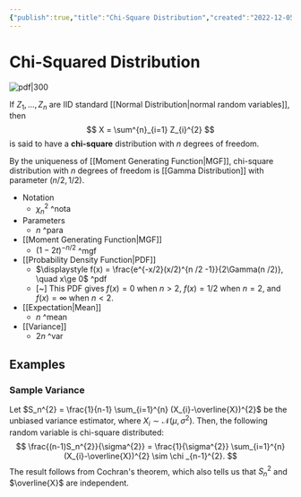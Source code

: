 ```yaml
---
{"publish":true,"title":"Chi-Square Distribution","created":"2022-12-05T17:42:50","modified":"2025-07-17T16:01:52","cssclasses":"","aliases":null,"type":"note","sup":["[[Probability Theory]]"],"state":"done"}
---
```



# Chi-Squared Distribution

![pdf|300](https://upload.wikimedia.org/wikipedia/commons/thumb/3/35/Chi-square_pdf.svg/642px-Chi-square_pdf.svg.png)

If $Z_1,\dots,Z_n$ are IID standard [[Normal Distribution\|normal random variables]], then
$$
X = \sum^{n}_{i=1} Z_{i}^{2}
$$
is said to have a **chi-square** distribution with $n$ degrees of freedom.

By the uniqueness of [[Moment Generating Function\|MGF]], chi-square distribution with $n$ degrees of freedom is [[Gamma Distribution]] with parameter $(n/2,1/2)$.

- Notation
    - $\chi _{n}^{2}$ ^nota
- Parameters
    - $n$ ^para
- [[Moment Generating Function\|MGF]]
    - $(1-2t)^{-n/2}$ ^mgf
- [[Probability Density Function\|PDF]]
    - $\displaystyle f(x) = \frac{e^{-x/2}(x/2)^{n /2 -1}}{2\Gamma(n /2)}, \quad x\ge 0$ ^pdf
    - [~] This PDF gives $f(x)=0$ when $n>2$, $f(x)=1 /2$ when $n=2$, and $f(x) = \infty$ when $n < 2$.
- [[Expectation\|Mean]]
    - $n$ ^mean
- [[Variance]]
    - $2n$ ^var

## Examples

### Sample Variance

Let $S_n^{2} = \frac{1}{n-1} \sum_{i=1}^{n} (X_{i}-\overline{X})^{2}$ be the unbiased variance estimator, where $X_{i} \sim \mathcal{N}(\mu,\sigma^{2})$. Then, the following random variable is chi-square distributed:
$$
\frac{(n-1)S_n^{2}}{\sigma^{2}} = \frac{1}{\sigma^{2}} \sum_{i=1}^{n} (X_{i}-\overline{X})^{2} \sim \chi _{n-1}^{2}.
$$
The result follows from Cochran's theorem, which also tells us that $S_{n}^{2}$ and $\overline{X}$ are independent.
